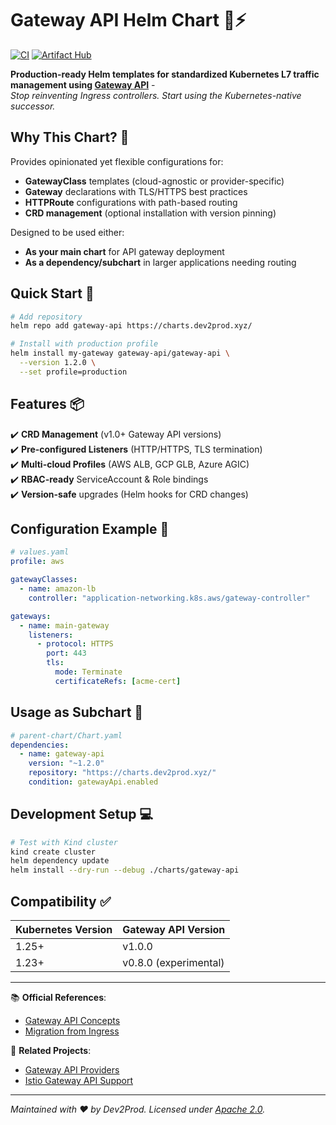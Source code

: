 # Gateway API Helm Chart 🚪⚡

[![CI](https://github.com/dev2prod-hub/gateway-api-helm/actions/workflows/lint-test.yaml/badge.svg)](https://github.com/dev2prod-hub/gateway-api-helm/actions)
[![Artifact Hub](https://img.shields.io/endpoint?url=https://artifacthub.io/badge/repository/gateway-api)](https://artifacthub.io/packages/search?repo=gateway-api)

**Production-ready Helm templates for standardized Kubernetes L7 traffic management using [Gateway API](https://gateway-api.sigs.k8s.io/)** -  
_Stop reinventing Ingress controllers. Start using the Kubernetes-native successor._

## Why This Chart? 🌟
Provides opinionated yet flexible configurations for:
- **GatewayClass** templates (cloud-agnostic or provider-specific)
- **Gateway** declarations with TLS/HTTPS best practices
- **HTTPRoute** configurations with path-based routing
- **CRD management** (optional installation with version pinning)

Designed to be used either:
- **As your main chart** for API gateway deployment
- **As a dependency/subchart** in larger applications needing routing

## Quick Start 🚀
```bash
# Add repository
helm repo add gateway-api https://charts.dev2prod.xyz/

# Install with production profile
helm install my-gateway gateway-api/gateway-api \
  --version 1.2.0 \
  --set profile=production
```

## Features 📦
✔️ **CRD Management** (v1.0+ Gateway API versions)  
✔️ **Pre-configured Listeners** (HTTP/HTTPS, TLS termination)  
✔️ **Multi-cloud Profiles** (AWS ALB, GCP GLB, Azure AGIC)  
✔️ **RBAC-ready** ServiceAccount & Role bindings  
✔️ **Version-safe** upgrades (Helm hooks for CRD changes)

## Configuration Example 🔧
```yaml
# values.yaml
profile: aws

gatewayClasses:
  - name: amazon-lb
    controller: "application-networking.k8s.aws/gateway-controller"

gateways:
  - name: main-gateway
    listeners:
      - protocol: HTTPS
        port: 443
        tls:
          mode: Terminate
          certificateRefs: [acme-cert]
```

## Usage as Subchart 🧩
```yaml
# parent-chart/Chart.yaml
dependencies:
  - name: gateway-api
    version: "~1.2.0"
    repository: "https://charts.dev2prod.xyz/"
    condition: gatewayApi.enabled
```

## Development Setup 💻
```bash
# Test with Kind cluster
kind create cluster
helm dependency update
helm install --dry-run --debug ./charts/gateway-api
```

## Compatibility ✅
| Kubernetes Version | Gateway API Version   |
|--------------------|-----------------------|
| 1.25+              | v1.0.0                |
| 1.23+              | v0.8.0 (experimental) |

---

📚 **Official References**:
- [Gateway API Concepts](https://gateway-api.sigs.k8s.io/concepts/)
- [Migration from Ingress](https://gateway-api.sigs.k8s.io/guides/migration/)

🔗 **Related Projects**:
- [Gateway API Providers](https://gateway-api.sigs.k8s.io/implementations/)
- [Istio Gateway API Support](https://istio.io/latest/docs/tasks/traffic-management/ingress/gateway-api/)

---

_Maintained with ❤️ by Dev2Prod. Licensed under [Apache 2.0](LICENSE)._

